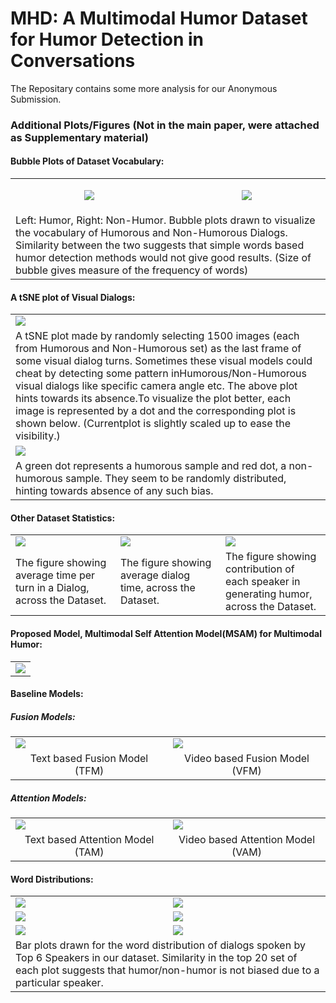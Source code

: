 # MHD: A Multimodal Humor Dataset for Humor Detection in Conversations
The Repositary contains some more analysis for our Anonymous Submission.

### Additional Plots/Figures (Not in the main paper, were attached as Supplementary material)



#### Bubble Plots of Dataset Vocabulary:
<table width="100%" align="center">
<tr width="100%">
  <td width="50%">
    <p align="center">
      <img src="https://user-images.githubusercontent.com/48205355/53881586-13718b80-403a-11e9-86ca-c7f7115fcc1d.png" align="center">
    </p>
<!--     <p align="center"><b>check</b></p> -->
  </td>
  <td width="50%">
    <p align="center">
      <img src="https://user-images.githubusercontent.com/48205355/53881587-13718b80-403a-11e9-9da4-8217472fffb6.png" align="center">
    </p>
<!--     <p align="center"><b>check</b></p> -->
  </td>
</tr>
  <tr> 
<td colspan="2">    
Left:  Humor, Right:  Non-Humor.  Bubble plots drawn to visualize the vocabulary of Humorous and Non-Humorous Dialogs.  Similarity between the two suggests that simple words based humor detection methods would not give good results. (Size of bubble gives measure of the frequency of words)
    </td>
  </tr>
  </table>
  
#### A tSNE plot of Visual Dialogs:

  <table>
  <tr>
    <td width="100%">
<img src="https://user-images.githubusercontent.com/48205355/53881679-474cb100-403a-11e9-9d92-c71a0c634fe9.png" align="center">
    </td>
  </tr>
  <tr>
  <td>    
A tSNE plot made by randomly selecting 1500 images (each from Humorous and Non-Humorous set) as the last frame of some visual dialog turns. Sometimes these visual models could cheat by detecting some pattern inHumorous/Non-Humorous visual dialogs like specific camera angle etc. The above plot hints towards its absence.To visualize the plot better, each image is represented by a dot and the corresponding plot is shown below. (Currentplot is slightly scaled up to ease the visibility.)
  </td>
  </tr>
    <tr>
    <td width="100%">
<img src="https://user-images.githubusercontent.com/48205355/53881680-47e54780-403a-11e9-823b-79386e56c39e.png" align="center">
    </td>
  </tr>
  <tr>
  <td>    
A green dot represents a humorous sample and red dot,  a non-humorous sample. They seem to be randomly distributed, hinting towards absence of any such bias.
  </td>
  </tr>
</table>

#### Other Dataset Statistics:
<table>
    <tr>
  <td width="33.33%">
  <img src="https://user-images.githubusercontent.com/48205355/53884884-88e15a00-4042-11e9-99a5-8fdd7a46ce68.png" align="center">
  </td>
    <td width="33.33%">
  <img src="https://user-images.githubusercontent.com/48205355/53952853-f13e4300-40f7-11e9-9444-7d9a030dc4ae.png" align="center">
  </td>
      <td width="33.33%">
  <img src="https://user-images.githubusercontent.com/48205355/53885089-ea092d80-4042-11e9-94c3-b4690723cb32.png">
  </td>
  </tr>
  <tr>
  <td width="33.33%">The figure showing average time per turn in a Dialog, across the Dataset.</td>
  <td width="33.33%">The figure showing average dialog time, across the Dataset.</td>
  <td width="33.33%">The figure showing contribution of each speaker in generating humor, across the Dataset.</td>
  </tr>
</table>

#### Proposed Model, Multimodal Self Attention Model(MSAM) for Multimodal Humor:
<table>
   <tr>
  <td width="100%">
  <img src="https://user-images.githubusercontent.com/21227893/58746488-53a5a600-8491-11e9-9769-f1f9093db75e.png">
  </td>
  </tr>

</table>


#### Baseline Models:
##### Fusion Models:
<table>
   <tr>
  <td width="50%">
  <img src="https://user-images.githubusercontent.com/48205355/53886442-0e1a3e00-4046-11e9-87a3-259d68593d62.png" align="center">
  </td>
    <td width="50%">
  <img src="https://user-images.githubusercontent.com/48205355/53886443-0e1a3e00-4046-11e9-808b-6e50ec5a9b04.png" align="center">
  </td>
  </tr>
  
  <tr>
  <td width="50%" align="center">Text based Fusion Model (TFM)</td>
  <td width="50%" align="center">Video based Fusion Model (VFM)</td>
  </tr>
</table>
  
 ##### Attention Models:
 
<table>
   <tr>
  <td width="50%">
  <img src="https://user-images.githubusercontent.com/48205355/53887017-5f76fd00-4047-11e9-97d6-7e690101f2a9.png" align="center">
  </td>
    <td width="50%">
  <img src="https://user-images.githubusercontent.com/48205355/53887018-600f9380-4047-11e9-94b9-062446d18306.png" align="center">
  </td>
  </tr>
  
  <tr>
  <td width="50%" align="center">Text based Attention Model (TAM)</td>
  <td width="50%" align="center">Video based Attention Model (VAM)</td>
  </tr>
</table>


#### Word Distributions:
<table>
    <tr>
  <td width="50%">
  <img src="https://user-images.githubusercontent.com/21227893/58746598-83a17900-8492-11e9-9479-62cdd7b618e2.png" align="center">
  </td>
    <td width="50%">
  <img src="https://user-images.githubusercontent.com/21227893/58746604-8dc37780-8492-11e9-8f8d-b41152fc466b.png" align="center">
  </td>
  </tr>
  
   <tr>
  <td width="50%">
  <img src="https://user-images.githubusercontent.com/21227893/58746601-8c924a80-8492-11e9-8ca0-2909a7c8b681.png" align="center">
  </td>
    <td width="50%">
  <img src="https://user-images.githubusercontent.com/21227893/58746605-8e5c0e00-8492-11e9-91b2-0344751e5cfe.png" align="center">
  </td>
  </tr>
  
   <tr>
    <td width="50%">
    <img src="https://user-images.githubusercontent.com/21227893/58746602-8d2ae100-8492-11e9-9482-cc834d219e5a.png" align="center">
    </td>
      <td width="50%">
    <img src="https://user-images.githubusercontent.com/21227893/58746603-8dc37780-8492-11e9-9502-5312f6985737.png" align="center">
    </td>
   </tr>
   
   <tr>
   <td colspan="2">    
Bar plots drawn for the word distribution of dialogs spoken by Top 6 Speakers in our dataset. Similarity in the top 20 set of each plot suggests that humor/non-humor is not biased due to a particular speaker.
    </td>
   </tr>

</table>
